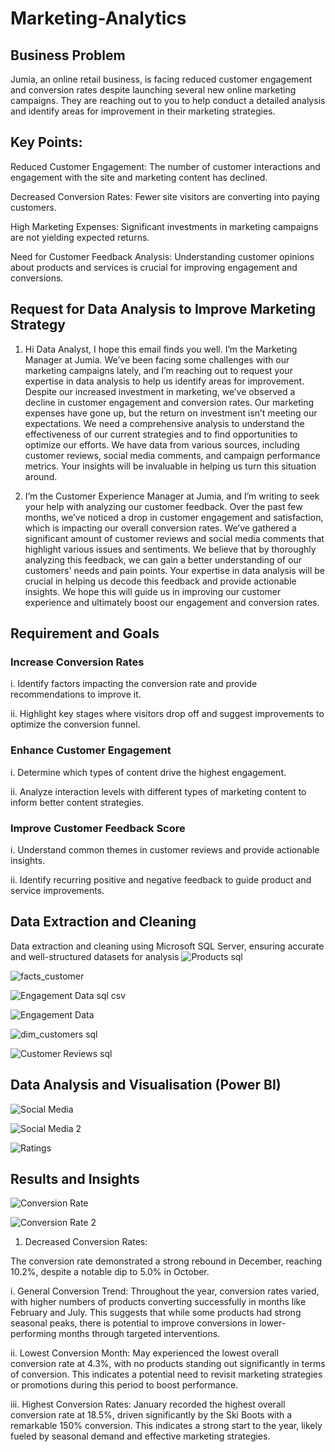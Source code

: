 
# Marketing-Analytics
## Business Problem
Jumia, an online retail business, is facing reduced customer engagement and conversion rates despite launching several new online marketing campaigns. They are reaching out to you to help conduct a detailed analysis and identify areas for improvement in their marketing strategies.

## Key Points:
Reduced Customer Engagement: The number of customer interactions and engagement with the site and marketing content has declined.

Decreased Conversion Rates: Fewer site visitors are converting into paying customers.

High Marketing Expenses: Significant investments in marketing campaigns are not yielding expected returns.

Need for Customer Feedback Analysis: Understanding customer opinions about products and services is crucial for improving engagement and conversions.

## Request for Data Analysis to Improve Marketing Strategy
1. Hi Data Analyst,
I hope this email finds you well. I’m the Marketing Manager at Jumia. We’ve been facing some challenges with our marketing campaigns lately, and I’m reaching out to request your expertise in data analysis to help us identify areas for improvement.
Despite our increased investment in marketing, we’ve observed a decline in customer engagement and conversion rates. Our marketing expenses have gone up, but the return on investment isn’t meeting our expectations. We need a comprehensive analysis to understand the effectiveness of our current strategies and to find opportunities to optimize our efforts.
We have data from various sources, including customer reviews, social media comments, and campaign performance metrics. Your insights will be invaluable in helping us turn this situation around.

2. I’m the Customer Experience Manager at Jumia, and I’m writing to seek your help with analyzing our customer feedback. Over the past few months, we’ve noticed a drop in customer engagement and satisfaction, which is impacting our overall conversion rates.
We’ve gathered a significant amount of customer reviews and social media comments that highlight various issues and sentiments. We believe that by thoroughly analyzing this feedback, we can gain a better understanding of our customers' needs and pain points.
Your expertise in data analysis will be crucial in helping us decode this feedback and provide actionable insights. We hope this will guide us in improving our customer experience and ultimately boost our engagement and conversion rates.

## Requirement and Goals
### Increase Conversion Rates
i. Identify factors impacting the conversion rate and provide recommendations to improve it.

ii. Highlight key stages where visitors drop off and suggest improvements to optimize the conversion funnel.
### Enhance Customer Engagement
i. Determine which types of content drive the highest engagement. 

ii. Analyze interaction levels with different types of marketing content to inform better content strategies.
### Improve Customer Feedback Score
i. Understand common themes in customer reviews and provide actionable insights.

ii. Identify recurring positive and negative feedback to guide product and service improvements.

## Data Extraction and Cleaning
 Data extraction and cleaning using Microsoft SQL Server, ensuring accurate and well-structured datasets for analysis
![Products sql](https://github.com/user-attachments/assets/ae2d7e84-2806-4f95-91f1-ad08776cda01)

![facts_customer](https://github.com/user-attachments/assets/6d9d776e-d121-49d9-b90b-aff9b2f36974)

![Engagement Data sql csv](https://github.com/user-attachments/assets/a8a00be0-7708-4ab7-8e08-5bca194a7326)

![Engagement Data ](https://github.com/user-attachments/assets/864e345b-9e77-4683-8076-683b4d4d3f0a)

![dim_customers sql](https://github.com/user-attachments/assets/7b963020-5999-49d7-b0f7-6e7b7ddf475e)

![Customer Reviews sql](https://github.com/user-attachments/assets/98a41e16-63d8-4d5e-a819-a8dd29110c25)

## Data Analysis and Visualisation (Power BI)


![Social Media](https://github.com/user-attachments/assets/263992e8-c8c7-4b05-90a5-5605a3ccc7c9)

![Social Media 2](https://github.com/user-attachments/assets/18545782-d8b9-4a0a-8f81-e731c6b03ad9)

![Ratings](https://github.com/user-attachments/assets/be477b79-357f-4a79-a1e6-31840977a829)

## Results and Insights

![Conversion Rate](https://github.com/user-attachments/assets/8782f9e9-f245-43d8-8b05-35570fa0ddb7)

![Conversion Rate 2](https://github.com/user-attachments/assets/1a39b030-cd4f-4967-bf72-7a74a66f48d9)
1. Decreased Conversion Rates:
    
The conversion rate demonstrated a strong rebound in December, reaching 10.2%, despite a notable dip to 5.0% in October.

i. General Conversion Trend:
Throughout the year, conversion rates varied, with higher numbers of products converting successfully in months like February and July. This suggests that while some products had strong seasonal peaks, there is potential to improve conversions in lower-performing months through targeted interventions.

ii. Lowest Conversion Month:
May experienced the lowest overall conversion rate at 4.3%, with no products standing out significantly in terms of conversion. This indicates a potential need to revisit marketing strategies or promotions during this period to boost performance.

iii. Highest Conversion Rates:
January recorded the highest overall conversion rate at 18.5%, driven significantly by the Ski Boots with a remarkable 150% conversion. This indicates a strong start to the year, likely fueled by seasonal demand and effective marketing strategies.







